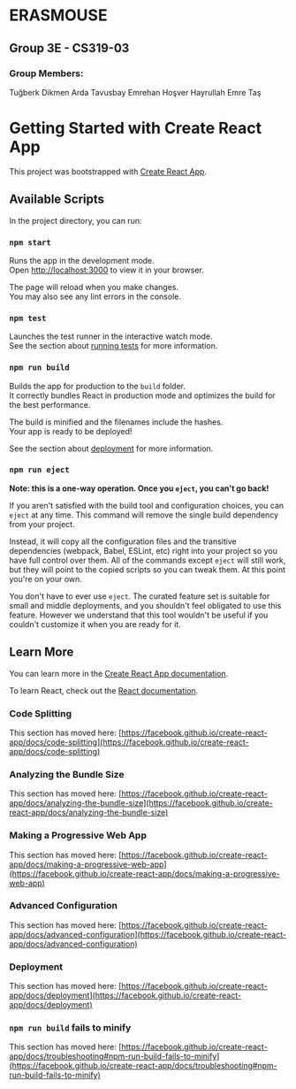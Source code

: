 # ERASMOUSE
## Group 3E - CS319-03
### Group Members:
Tuğberk Dikmen
Arda Tavusbay
Emrehan Hoşver
Hayrullah Emre Taş

# Getting Started with Create React App

 This project was bootstrapped with [Create React App](https://github.com/facebook/create-react-app).

 ## Available Scripts

 In the project directory, you can run:

 ### `npm start`

 Runs the app in the development mode.\
 Open [http://localhost:3000](http://localhost:3000) to view it in your browser.

 The page will reload when you make changes.\
 You may also see any lint errors in the console.

 ### `npm test`

 Launches the test runner in the interactive watch mode.\
 See the section about [running tests](https://facebook.github.io/create-react-app/docs/running-tests) for more information.

 ### `npm run build`

 Builds the app for production to the `build` folder.\
 It correctly bundles React in production mode and optimizes the build for the best performance.

 The build is minified and the filenames include the hashes.\
 Your app is ready to be deployed!

 See the section about [deployment](https://facebook.github.io/create-react-app/docs/deployment) for more information.

 ### `npm run eject`

 **Note: this is a one-way operation. Once you `eject`, you can't go back!**

 If you aren't satisfied with the build tool and configuration choices, you can `eject` at any time. This command will remove the single build dependency from your project.

 Instead, it will copy all the configuration files and the transitive dependencies (webpack, Babel, ESLint, etc) right into your project so you have full control over them. All of the commands except `eject` will still work, but they will point to the copied scripts so you can tweak them. At this point you're on your own.

 You don't have to ever use `eject`. The curated feature set is suitable for small and middle deployments, and you shouldn't feel obligated to use this feature. However we understand that this tool wouldn't be useful if you couldn't customize it when you are ready for it.

 ## Learn More

 You can learn more in the [Create React App documentation](https://facebook.github.io/create-react-app/docs/getting-started).

 To learn React, check out the [React documentation](https://reactjs.org/).

 ### Code Splitting

 This section has moved here: [https://facebook.github.io/create-react-app/docs/code-splitting](https://facebook.github.io/create-react-app/docs/code-splitting)

 ### Analyzing the Bundle Size

 This section has moved here: [https://facebook.github.io/create-react-app/docs/analyzing-the-bundle-size](https://facebook.github.io/create-react-app/docs/analyzing-the-bundle-size)

 ### Making a Progressive Web App

 This section has moved here: [https://facebook.github.io/create-react-app/docs/making-a-progressive-web-app](https://facebook.github.io/create-react-app/docs/making-a-progressive-web-app)

 ### Advanced Configuration

 This section has moved here: [https://facebook.github.io/create-react-app/docs/advanced-configuration](https://facebook.github.io/create-react-app/docs/advanced-configuration)

 ### Deployment

 This section has moved here: [https://facebook.github.io/create-react-app/docs/deployment](https://facebook.github.io/create-react-app/docs/deployment)

 ### `npm run build` fails to minify

 This section has moved here: [https://facebook.github.io/create-react-app/docs/troubleshooting#npm-run-build-fails-to-minify](https://facebook.github.io/create-react-app/docs/troubleshooting#npm-run-build-fails-to-minify)
